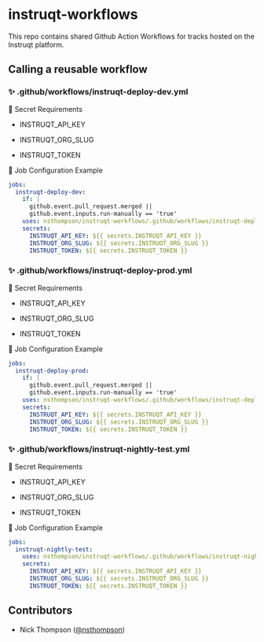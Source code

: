 # instruqt-workflows

This repo contains shared Github Action Workflows for tracks hosted on the Instruqt platform.

## Calling a reusable workflow

### :sparkles: .github/workflows/instruqt-deploy-dev.yml

:key: Secret Requirements

* INSTRUQT_API_KEY

* INSTRUQT_ORG_SLUG

* INSTRUQT_TOKEN

:jigsaw: Job Configuration Example

```yaml
jobs:
  instruqt-deploy-dev:
    if: |
      github.event.pull_request.merged ||
      github.event.inputs.run-manually == 'true'
    uses: nsthompson/instruqt-workflows/.github/workflows/instruqt-deploy-dev.yml@main
    secrets:
      INSTRUQT_API_KEY: ${{ secrets.INSTRUQT_API_KEY }}
      INSTRUQT_ORG_SLUG: ${{ secrets.INSTRUQT_ORG_SLUG }}
      INSTRUQT_TOKEN: ${{ secrets.INSTRUQT_TOKEN }}
```

### :sparkles: .github/workflows/instruqt-deploy-prod.yml

:key: Secret Requirements

* INSTRUQT_API_KEY

* INSTRUQT_ORG_SLUG

* INSTRUQT_TOKEN

:jigsaw: Job Configuration Example

```yaml
jobs:
  instruqt-deploy-prod:
    if: |
      github.event.pull_request.merged ||
      github.event.inputs.run-manually == 'true'
    uses: nsthompson/instruqt-workflows/.github/workflows/instruqt-deploy-prod.yml@main
    secrets:
      INSTRUQT_API_KEY: ${{ secrets.INSTRUQT_API_KEY }}
      INSTRUQT_ORG_SLUG: ${{ secrets.INSTRUQT_ORG_SLUG }}
      INSTRUQT_TOKEN: ${{ secrets.INSTRUQT_TOKEN }}
```

### :sparkles: .github/workflows/instruqt-nightly-test.yml

:key: Secret Requirements

* INSTRUQT_API_KEY

* INSTRUQT_ORG_SLUG

* INSTRUQT_TOKEN

:jigsaw: Job Configuration Example

```yaml
jobs:
  instruqt-nightly-test:
    uses: nsthompson/instruqt-workflows/.github/workflows/instruqt-nightly-test.yml@main
    secrets:
      INSTRUQT_API_KEY: ${{ secrets.INSTRUQT_API_KEY }}
      INSTRUQT_ORG_SLUG: ${{ secrets.INSTRUQT_ORG_SLUG }}
      INSTRUQT_TOKEN: ${{ secrets.INSTRUQT_TOKEN }}
```

## Contributors

* Nick Thompson ([@nsthompson](https://github.com/nsthompson))
